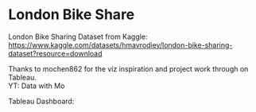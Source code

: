 # London Bike Share
London Bike Sharing  Dataset from Kaggle: <br />
https://www.kaggle.com/datasets/hmavrodiev/london-bike-sharing-dataset?resource=download  <br />

Thanks to mochen862 for the viz inspiration and project work through on Tableau. <br />
YT: Data with Mo

Tableau Dashboard: <a href="https://public.tableau.com/views/LondonBikeSharing_16885141268410/Dashboard1?:language=en-US&:display_count=n&:origin=viz_share_link"  target="_blank">
